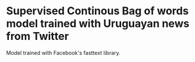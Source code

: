 # Supervised Continous Bag of words model trained with Uruguayan news from Twitter
Model trained with Facebook's fasttext library.